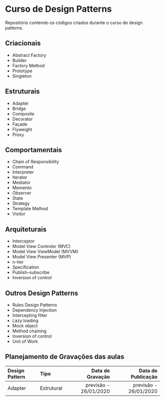 # Curso de Design Patterns

Repositório contendo os códigos criados durante o curso de design patterns.

## Criacionais

- Abstract Factory
- Builder
- Factory Method
- Prototype
- Singleton

## Estruturais

- Adapter
- Bridge
- Composite
- Decorator
- Façade
- Flyweight
- Proxy

## Comportamentais

- Chain of Responsibility
- Command
- Interpreter
- Iterator
- Mediator
- Memento
- Observer
- State
- Strategy
- Template Method
- Visitor

## Arquiteturais

- Interceptor
- Model View Controler (MVC)
- Model View ViewModel (MVVM)
- Model View Presenter (MVP)
- n-tier
- Specification
- Publish–subscribe
- Inversion of control

## Outros Design Patterns

- Rules Design Patterns
- Dependency Injection
- Intercepting filter
- Lazy loading
- Mock object
- Method chaining
- Inversion of control
- Unit of Work

## Planejamento de Gravações das aulas

| Design Pattern        | Tipo                 | Data de Gravação     | Data de Publicação |
| :-------------------  | :------------------- | --------------------:| ------------------:|
| Adapter               | Estrutural           | previsão - 26/01/2020|previsão - 26/01/2020|

